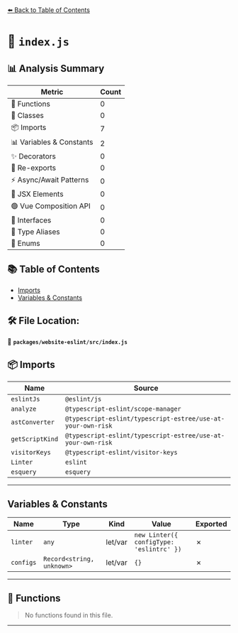 [⬅️ Back to Table of Contents](../../../index.md)

# 📄 `index.js`

## 📊 Analysis Summary

| Metric | Count |
|--------|-------|
| 🔧 Functions | 0 |
| 🧱 Classes | 0 |
| 📦 Imports | 7 |
| 📊 Variables & Constants | 2 |
| ✨ Decorators | 0 |
| 🔄 Re-exports | 0 |
| ⚡ Async/Await Patterns | 0 |
| 💠 JSX Elements | 0 |
| 🟢 Vue Composition API | 0 |
| 📐 Interfaces | 0 |
| 📑 Type Aliases | 0 |
| 🎯 Enums | 0 |

## 📚 Table of Contents

- [Imports](#imports)
- [Variables & Constants](#variables-constants)

## 🛠️ File Location:
📂 **`packages/website-eslint/src/index.js`**

## 📦 Imports

| Name | Source |
|------|--------|
| `eslintJs` | `@eslint/js` |
| `analyze` | `@typescript-eslint/scope-manager` |
| `astConverter` | `@typescript-eslint/typescript-estree/use-at-your-own-risk` |
| `getScriptKind` | `@typescript-eslint/typescript-estree/use-at-your-own-risk` |
| `visitorKeys` | `@typescript-eslint/visitor-keys` |
| `Linter` | `eslint` |
| `esquery` | `esquery` |


---

## Variables & Constants

| Name | Type | Kind | Value | Exported |
|------|------|------|-------|----------|
| `linter` | `any` | let/var | `new Linter({ configType: 'eslintrc' })` | ✗ |
| `configs` | `Record<string, unknown>` | let/var | `{}` | ✗ |


---

## 🔧 Functions

> No functions found in this file.


---